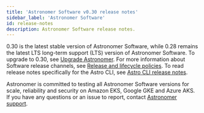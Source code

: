 ```yaml
---
title: 'Astronomer Software v0.30 release notes'
sidebar_label: 'Astronomer Software'
id: release-notes
description: Astronomer Software release notes.
---
```



<!--- Version-specific -->


0.30 is the latest stable version of Astronomer Software, while 0.28 remains the latest LTS long-term support (LTS) version of Astronomer Software. To upgrade to 0.30, see [Upgrade Astronomer](upgrade-astronomer.md). For more information about Software release channels, see [Release and lifecycle policies](release-lifecycle-policy.md). To read release notes specifically for the Astro CLI, see [Astro CLI release notes](cli-release-notes.md).

Astronomer is committed to testing all Astronomer Software versions for scale, reliability and security on Amazon EKS, Google GKE and Azure AKS. If you have any questions or an issue to report, contact [Astronomer support](https://support.astronomer.io).
